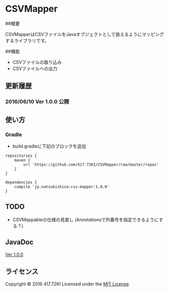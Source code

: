 # CSVMapper

##概要

CSVMapperはCSVファイルをJavaオブジェクトとして扱えるようにマッピングするライブラリです。

##機能

* CSVファイルの取り込み
* CSVファイルへの出力

## 更新履歴

### 2016/06/10 Ver 1.0.0 公開

## 使い方

### Gradle

* build.gradleに下記のブロックを追加
```maven
repositories {
    maven {
        url 'https://github.com/417-72KI/CSVMapper/raw/master/repos'
    }
}
```
```maven
dependencies {
    compile 'jp.natsukishina:csv-mapper:1.0.0'
}
```

## TODO

* CSVMappableの仕様の見直し
  (Annotationsで列番号を指定できるようにする？)

## JavaDoc

[Ver 1.0.0](http://417-72ki.github.io/CSVMapper/javadoc/1.0.0/)

## ライセンス

Copyright &copy; 2016 417.72KI
Licensed under the [MIT License][mit].

[MIT]: http://www.opensource.org/licenses/mit-license.php
